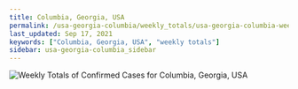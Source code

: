 ```yaml
---
title: Columbia, Georgia, USA
permalink: /usa-georgia-columbia/weekly_totals/usa-georgia-columbia-weekly_totals.html
last_updated: Sep 17, 2021
keywords: ["Columbia, Georgia, USA", "weekly totals"]
sidebar: usa-georgia-columbia_sidebar
---
```


![Weekly Totals of Confirmed Cases for Columbia, Georgia, USA](/covid_tracker/images/graphs/usa-georgia-columbia-weekly_totals_graph.png)
